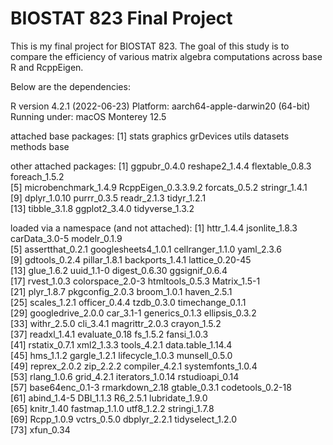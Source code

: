 # BIOSTAT 823 Final Project

This is my final project for BIOSTAT 823. The goal of this study is to compare the efficiency of various matrix algebra computations across base R and RcppEigen.

Below are the dependencies:

R version 4.2.1 (2022-06-23)
Platform: aarch64-apple-darwin20 (64-bit)
Running under: macOS Monterey 12.5

attached base packages:
[1] stats     graphics  grDevices utils     datasets  methods   base     

other attached packages:
 [1] ggpubr_0.4.0         reshape2_1.4.4       flextable_0.8.3      foreach_1.5.2       
 [5] microbenchmark_1.4.9 RcppEigen_0.3.3.9.2  forcats_0.5.2        stringr_1.4.1       
 [9] dplyr_1.0.10         purrr_0.3.5          readr_2.1.3          tidyr_1.2.1         
[13] tibble_3.1.8         ggplot2_3.4.0        tidyverse_1.3.2     

loaded via a namespace (and not attached):
 [1] httr_1.4.4          jsonlite_1.8.3      carData_3.0-5       modelr_0.1.9       
 [5] assertthat_0.2.1    googlesheets4_1.0.1 cellranger_1.1.0    yaml_2.3.6         
 [9] gdtools_0.2.4       pillar_1.8.1        backports_1.4.1     lattice_0.20-45    
[13] glue_1.6.2          uuid_1.1-0          digest_0.6.30       ggsignif_0.6.4     
[17] rvest_1.0.3         colorspace_2.0-3    htmltools_0.5.3     Matrix_1.5-1       
[21] plyr_1.8.7          pkgconfig_2.0.3     broom_1.0.1         haven_2.5.1        
[25] scales_1.2.1        officer_0.4.4       tzdb_0.3.0          timechange_0.1.1   
[29] googledrive_2.0.0   car_3.1-1           generics_0.1.3      ellipsis_0.3.2     
[33] withr_2.5.0         cli_3.4.1           magrittr_2.0.3      crayon_1.5.2       
[37] readxl_1.4.1        evaluate_0.18       fs_1.5.2            fansi_1.0.3        
[41] rstatix_0.7.1       xml2_1.3.3          tools_4.2.1         data.table_1.14.4  
[45] hms_1.1.2           gargle_1.2.1        lifecycle_1.0.3     munsell_0.5.0      
[49] reprex_2.0.2        zip_2.2.2           compiler_4.2.1      systemfonts_1.0.4  
[53] rlang_1.0.6         grid_4.2.1          iterators_1.0.14    rstudioapi_0.14    
[57] base64enc_0.1-3     rmarkdown_2.18      gtable_0.3.1        codetools_0.2-18   
[61] abind_1.4-5         DBI_1.1.3           R6_2.5.1            lubridate_1.9.0    
[65] knitr_1.40          fastmap_1.1.0       utf8_1.2.2          stringi_1.7.8      
[69] Rcpp_1.0.9          vctrs_0.5.0         dbplyr_2.2.1        tidyselect_1.2.0   
[73] xfun_0.34   
